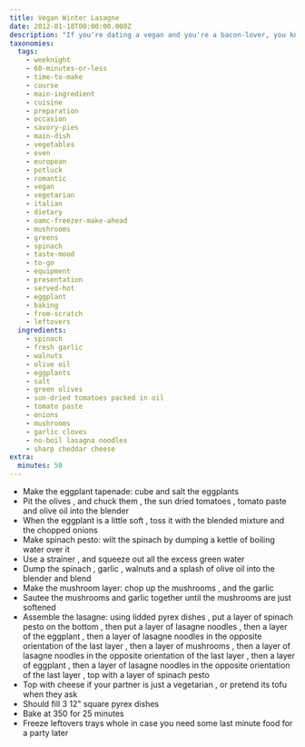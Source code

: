 ```yaml
---
title: Vegan Winter Lasagne
date: 2012-01-18T00:00:00.000Z
description: "If you're dating a vegan and you're a bacon-lover, you know what a pain in the keister making something romantic and delicious for them can be. this recipe actually tastes good to people who like food for food's sake; even tony bourdain would eat it and like it.\r\n\r\ni made it up, because periodically i throw down on the vegan challenge just for fun (vegan challenge: can you make something both delicious and vegan, with no weird processed vegan foods in it ).\r\n\r\nif it was summer, i'd use fresh tomatoes and make a tomato lasagne. since this was made in the winter, it's made with seasonal veggies - spinach, eggplant, mushrooms etc."
taxonomies:
  tags:
    - weeknight
    - 60-minutes-or-less
    - time-to-make
    - course
    - main-ingredient
    - cuisine
    - preparation
    - occasion
    - savory-pies
    - main-dish
    - vegetables
    - oven
    - european
    - potluck
    - romantic
    - vegan
    - vegetarian
    - italian
    - dietary
    - oamc-freezer-make-ahead
    - mushrooms
    - greens
    - spinach
    - taste-mood
    - to-go
    - equipment
    - presentation
    - served-hot
    - eggplant
    - baking
    - from-scratch
    - leftovers
  ingredients:
    - spinach
    - fresh garlic
    - walnuts
    - olive oil
    - eggplants
    - salt
    - green olives
    - sun-dried tomatoes packed in oil
    - tomato paste
    - onions
    - mushrooms
    - garlic cloves
    - no-boil lasagna noodles
    - sharp cheddar cheese
extra:
  minutes: 50
---
```

 - Make the eggplant tapenade: cube and salt the eggplants
 - Pit the olives , and chuck them , the sun dried tomatoes , tomato paste and olive oil into the blender
 - When the eggplant is a little soft , toss it with the blended mixture and the chopped onions
 - Make spinach pesto: wilt the spinach by dumping a kettle of boiling water over it
 - Use a strainer , and squeeze out all the excess green water
 - Dump the spinach , garlic , walnuts and a splash of olive oil into the blender and blend
 - Make the mushroom layer: chop up the mushrooms , and the garlic
 - Sautee the mushrooms and garlic together until the mushrooms are just softened
 - Assemble the lasagne: using lidded pyrex dishes , put a layer of spinach pesto on the bottom , then put a layer of lasagne noodles , then a layer of the eggplant , then a layer of lasagne noodles in the opposite orientation of the last layer , then a layer of mushrooms , then a layer of lasagne noodles in the opposite orientation of the last layer , then a layer of eggplant , then a layer of lasagne noodles in the opposite orientation of the last layer , top with a layer of spinach pesto
 - Top with cheese if your partner is just a vegetarian , or pretend its tofu when they ask
 - Should fill 3 12" square pyrex dishes
 - Bake at 350 for 25 minutes
 - Freeze leftovers trays whole in case you need some last minute food for a party later
